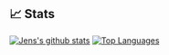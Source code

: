 ## 📈 Stats
[![Jens's github stats](https://github-readme-stats.vercel.app/api?username=jensdevlaming&count_private=true&show_icons=true&theme=gotham&line_height=20)](https://github.com/anuraghazra/github-readme-stats)
[![Top Languages](https://github-readme-stats.vercel.app/api/top-langs/?username=jensdevlaming&theme=gotham&langs_count=6&layout=compact)](https://github.com/anuraghazra/github-readme-stats)
